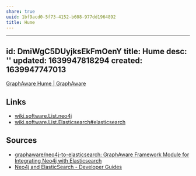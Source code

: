 ```yaml
---
share: true
uuid: 1bf9acd0-5f73-4152-b608-977dd1964892
title: Hume
---
```

---
id: DmiWgC5DUyjksEkFmOenY
title: Hume
desc: ''
updated: 1639947818294
created: 1639947747013
---

[GraphAware Hume | GraphAware](https://graphaware.com/products/hume/)

## Links

* [wiki.software.List.neo4j](/undefined)
* [wiki.software.List.Elasticsearch#elasticsearch](/undefined)

## Sources

* [graphaware/neo4j-to-elasticsearch: GraphAware Framework Module for Integrating Neo4j with Elasticsearch](https://github.com/graphaware/neo4j-to-elasticsearch)
* [Neo4j and ElasticSearch - Developer Guides](https://neo4j.com/developer/elastic-search/)